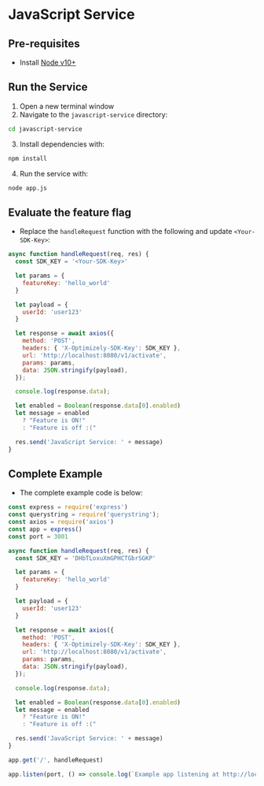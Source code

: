 # JavaScript Service

## Pre-requisites
- Install [Node v10+](https://nodejs.org/en/download/)

## Run the Service
1. Open a new terminal window
2. Navigate to the `javascript-service` directory:
```bash
cd javascript-service
```

3. Install dependencies with:
```bash
npm install
```

4. Run the service with:
```bash
node app.js
```

## Evaluate the feature flag
- Replace the `handleRequest` function with the following and update `<Your-SDK-Key>`:

```javascript
async function handleRequest(req, res) {
  const SDK_KEY = '<Your-SDK-Key>'

  let params = {
    featureKey: 'hello_world'
  }

  let payload = {
    userId: 'user123'
  }

  let response = await axios({
    method: 'POST',
    headers: { 'X-Optimizely-SDK-Key': SDK_KEY },
    url: 'http://localhost:8080/v1/activate',
    params: params,
    data: JSON.stringify(payload),
  });

  console.log(response.data);

  let enabled = Boolean(response.data[0].enabled)
  let message = enabled
    ? "Feature is ON!"
    : "Feature is off :("

  res.send('JavaScript Service: ' + message)
}
```

## Complete Example
- The complete example code is below:
```javascript
const express = require('express')
const querystring = require('querystring');
const axios = require('axios')
const app = express()
const port = 3001

async function handleRequest(req, res) {
  const SDK_KEY = 'DHbTLoxuXmGPHCTGbrSGKP'

  let params = {
    featureKey: 'hello_world'
  }

  let payload = {
    userId: 'user123'
  }

  let response = await axios({
    method: 'POST',
    headers: { 'X-Optimizely-SDK-Key': SDK_KEY },
    url: 'http://localhost:8080/v1/activate',
    params: params,
    data: JSON.stringify(payload),
  });

  console.log(response.data);

  let enabled = Boolean(response.data[0].enabled)
  let message = enabled
    ? "Feature is ON!"
    : "Feature is off :("

  res.send('JavaScript Service: ' + message)
}

app.get('/', handleRequest)

app.listen(port, () => console.log(`Example app listening at http://localhost:${port}`))
```

